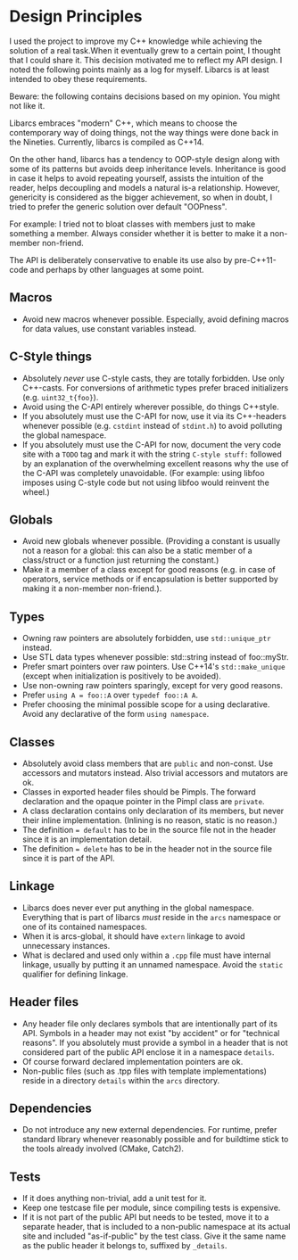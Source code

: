 # Design Principles


I used the project to improve my C++ knowledge while achieving the solution of a
real task.When it eventually grew to a certain point, I thought that I could
share it. This decision motivated me to reflect my API design. I noted
the following points mainly as a log for myself. Libarcs is at least intended to
obey these requirements.

Beware: the following contains decisions based on my opinion. You might not like
it.

Libarcs embraces "modern" C++, which means to choose the contemporary way of
doing things, not the way things were done back in the Nineties. Currently,
libarcs is compiled as C++14.

On the other hand, libarcs has a tendency to OOP-style design along with some of
its patterns but avoids deep inheritance levels. Inheritance is good in case it
helps to avoid repeating yourself, assists the intuition of the reader, helps
decoupling and models a natural is-a relationship. However, genericity is
considered as the bigger achievement, so when in doubt, I tried to prefer the
generic solution over default "OOPness".

For example: I tried not to bloat classes with members just to make something a
member. Always consider whether it is better to make it a non-member non-friend.

The API is deliberately conservative to enable its use also by pre-C++11-code
and perhaps by other languages at some point.


## Macros

- Avoid new macros whenever possible. Especially, avoid defining macros for data
  values, use constant variables instead.


## C-Style things

- Absolutely *never* use C-style casts, they are totally forbidden. Use
  only C++-casts. For conversions of arithmetic types prefer braced initializers
  (e.g. ``uint32_t{foo}``).
- Avoid using the C-API entirely wherever possible, do things C++style.
- If you absolutely must use the C-API for now, use it via its C++-headers
  whenever possible (e.g. ``cstdint`` instead of ``stdint.h``) to avoid
  polluting the global namespace.
- If you absolutely must use the C-API for now, document the very code site with
  a ``TODO`` tag and mark it with the string ``C-style stuff:`` followed by an
  explanation of the overwhelming excellent reasons why the use of the C-API was
  completely unavoidable. (For example: using libfoo imposes using C-style code
  but not using libfoo would reinvent the wheel.)


## Globals

- Avoid new globals whenever possible. (Providing a constant is usually not a
  reason for a global: this can also be a static member of a class/struct or a
  function just returning the constant.)
- Make it a member of a class except for good reasons (e.g. in case of
  operators, service methods or if encapsulation is better supported by making
  it a non-member non-friend.).


## Types

- Owning raw pointers are absolutely forbidden, use ``std::unique_ptr`` instead.
- Use STL data types whenever possible: std::string instead of foo::myStr.
- Prefer smart pointers over raw pointers. Use C++14's ``std::make_unique``
  (except when initialization is positively to be avoided).
- Use non-owning raw pointers sparingly, except for very good reasons.
- Prefer ``using A = foo::A`` over ``typedef foo::A A``.
- Prefer choosing the minimal possible scope for a using declarative. Avoid
  any declarative of the form ``using namespace``.


## Classes

- Absolutely avoid class members that are ``public`` and non-const. Use
  accessors and mutators instead. Also trivial accessors and mutators are ok.
- Classes in exported header files should be Pimpls. The forward declaration
  and the opaque pointer in the Pimpl class are ``private``.
- A class declaration contains only declaration of its members, but never their
  inline implementation. (Inlining is no reason, static is no reason.)
- The definition ``= default`` has to be in the source file not in the header
  since it is an implementation detail.
- The definition ``= delete`` has to be in the header not in the source file
  since it is part of the API.


## Linkage

- Libarcs does never ever put anything in the global namespace. Everything that
  is part of libarcs *must* reside in the ``arcs`` namespace or one of its
  contained namespaces.
- When it is arcs-global, it should have ``extern`` linkage to avoid unnecessary
  instances.
- What is declared and used only within a ``.cpp`` file must have internal
  linkage, usually by putting it an unnamed namespace. Avoid the ``static``
  qualifier for defining linkage.


## Header files

- Any header file only declares symbols that are intentionally part of its API.
  Symbols in a header may not exist "by accident" or for "technical reasons".
  If you absolutely must provide a symbol in a header that is not considered
  part of the public API enclose it in a namespace ``details``.
- Of course forward declared implementation pointers are ok.
- Non-public files (such as .tpp files with template implementations) reside
  in a directory ``details`` within the ``arcs`` directory.


## Dependencies

- Do not introduce any new external dependencies. For runtime, prefer standard
  library whenever reasonably possible and for buildtime stick to the tools
  already involved (CMake, Catch2).


## Tests

- If it does anything non-trivial, add a unit test for it.
- Keep one testcase file per module, since compiling tests is expensive.
- If it is not part of the public API but needs to be tested, move it to a
  separate header, that is included to a non-public namespace at its actual site
  and included "as-if-public" by the test class. Give it the same name as the
  public header it belongs to, suffixed by ``_details``.

